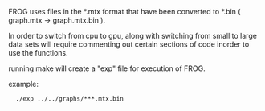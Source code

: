 FROG uses files in the *.mtx format that have been converted to *.bin ( graph.mtx -> graph.mtx.bin ).

In order to switch from cpu to gpu, along with switching from small to large data sets will require
commenting out certain sections of code inorder to use the functions.

running make will create a "exp" file for execution of FROG.

example:

      ./exp ../../graphs/***.mtx.bin
